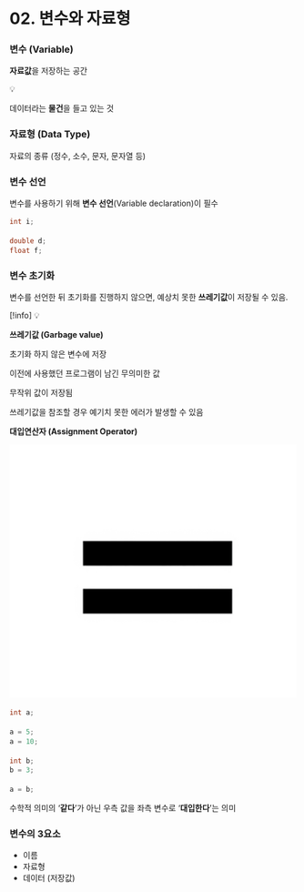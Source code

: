 # 02. 변수와 자료형

### 변수 (Variable)

**자료값**을 저장하는 공간

<aside>
💡

데이터라는 **물건**을 들고 있는 것

</aside>

### 자료형 (Data Type)

자료의 종류 (정수, 소수, 문자, 문자열 등)

### 변수 선언

변수를 사용하기 위해 **변수 선언**(Variable declaration)이 필수

```cpp
int i;

double d;
float f;

```

### 변수 초기화

변수를 선언한 뒤 초기화를 진행하지 않으면, 예상치 못한 **쓰레기값**이 저장될 수 있음.

<aside>
[!info] 💡

**쓰레기값 (Garbage value)**

초기화 하지 않은 변수에 저장

이전에 사용했던 프로그램이 남긴 무의미한 값

무작위 값이 저장됨

쓰레기값을 참조할 경우 예기치 못한 에러가 발생할 수 있음

</aside>

**대입연산자 (Assignment Operator)**

![image.png](image.png)

```cpp
int a;

a = 5;
a = 10;

int b;
b = 3;

a = b;
```

수학적 의미의 ‘**같다**’가 아닌 우측 값을 좌측 변수로 ‘**대입한다**’는 의미

### 변수의 3요소

- 이름
- 자료형
- 데이터 (저장값)